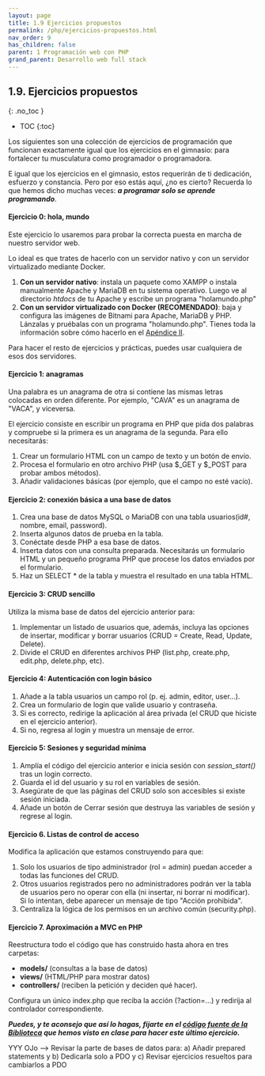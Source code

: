 ```yaml
---
layout: page
title: 1.9 Ejercicios propuestos
permalink: /php/ejercicios-propuestos.html
nav_order: 9
has_children: false
parent: 1 Programación web con PHP
grand_parent: Desarrollo web full stack
---
```



## 1.9. Ejercicios propuestos
{: .no_toc }

- TOC
{:toc}

Los siguientes son una colección de ejercicios de programación que funcionan exactamente igual que los ejercicios en el gimnasio: para fortalecer tu musculatura como programador o programadora.

E igual que los ejercicios en el gimnasio, estos requerirán de ti dedicación, esfuerzo y constancia. Pero por eso estás aquí, ¿no es cierto? Recuerda lo que hemos dicho muchas veces: ***a programar solo se aprende programando***.

#### Ejercicio 0: hola, mundo

Este ejercicio lo usaremos para probar la correcta puesta en marcha de nuestro servidor web. 

Lo ideal es que trates de hacerlo con un servidor nativo y con un servidor virtualizado mediante Docker.

1. **Con un servidor nativo**: instala un paquete como XAMPP o instala manualmente Apache y MariaDB en tu sistema operativo. Luego ve al directorio *htdocs* de tu Apache y escribe un programa "holamundo.php"
2. **Con un servidor virtualizado con Docker (RECOMENDADO)**: baja y configura las imágenes de Bitnami para Apache, MariaDB y PHP. Lánzalas y pruébalas con un programa "holamundo.php". Tienes toda la información sobre cómo hacerlo en el [Apéndice II](../docker/#a24-montando-con-docker-un-servidor-web-con-persistencia-de-datos).

Para hacer el resto de ejercicios y prácticas, puedes usar cualquiera de esos dos servidores.

#### Ejercicio 1: anagramas

Una palabra es un anagrama de otra si contiene las mismas letras colocadas en orden diferente. Por ejemplo, "CAVA" es un anagrama de "VACA", y viceversa.

El ejercicio consiste en escribir un programa en PHP que pida dos palabras y compruebe si la primera es un anagrama de la segunda. Para ello necesitarás:

1. Crear un formulario HTML con un campo de texto y un botón de envío.
2. Procesa el formulario en otro archivo PHP (usa $_GET y $_POST para probar ambos métodos).
3. Añadir validaciones básicas (por ejemplo, que el campo no esté vacío).

#### Ejercicio 2: conexión básica a una base de datos

1. Crea una base de datos MySQL o MariaDB con una tabla usuarios(id#, nombre, email, password).
2. Inserta algunos datos de prueba en la tabla.
3. Conéctate desde PHP a esa base de datos.
4. Inserta datos con una consulta preparada. Necesitarás un formulario HTML y un pequeño programa PHP que procese los datos enviados por el formulario.
5. Haz un SELECT * de la tabla y muestra el resultado en una tabla HTML.

#### Ejercicio 3: CRUD sencillo

Utiliza la misma base de datos del ejercicio anterior para:

1. Implementar un listado de usuarios que, además, incluya las opciones de insertar, modificar y borrar usuarios (CRUD = Create, Read, Update, Delete).
2. Divide el CRUD en diferentes archivos PHP (list.php, create.php, edit.php, delete.php, etc).

#### Ejercicio 4: Autenticación con login básico

1. Añade a la tabla usuarios un campo rol (p. ej. admin, editor, user...).
2. Crea un formulario de login que valide usuario y contraseña.
3. Si es correcto, redirige la aplicación al área privada (el CRUD que hiciste en el ejercicio anterior).
4. Si no, regresa al login y muestra un mensaje de error.

#### Ejercicio 5: Sesiones y seguridad mínima

1. Amplía el código del ejercicio anterior e inicia sesión con *session_start()* tras un login correcto.
2. Guarda el id del usuario y su rol en variables de sesión.
3. Asegúrate de que las páginas del CRUD solo son accesibles si existe sesión iniciada.
4. Añade un botón de Cerrar sesión que destruya las variables de sesión y regrese al login.

#### Ejercicio 6. Listas de control de acceso

Modifica la aplicación que estamos construyendo para que:

1. Solo los usuarios de tipo administrador (rol = admin) puedan acceder a todas las funciones del CRUD.
2. Otros usuarios registrados pero no administradores podrán ver la tabla de usuarios pero no operar con ella (ni insertar, ni borrar ni modificar). Si lo intentan, debe aparecer un mensaje de tipo "Acción prohibida".
3. Centraliza la lógica de los permisos en un archivo común (security.php).

#### Ejercicio 7. Aproximación a MVC en PHP

Reestructura todo el código que has construido hasta ahora en tres carpetas:

* **models/** (consultas a la base de datos)
* **views/** (HTML/PHP para mostrar datos)
* **controllers/** (reciben la petición y deciden qué hacer).

Configura un único index.php que reciba la acción (?action=...) y redirija al controlador correspondiente.

***Puedes, y te aconsejo que así lo hagas, fijarte en el [código fuente de la Biblioteca](http://localhost:4000/docs/fullstack/_site/php/mvc/#175-una-implementaci%C3%B3n-completa) que hemos visto en clase para hacer este último ejercicio.***


YYY OJo --> Revisar la parte de bases de datos para: a) Añadir prepared statements y b) Dedicarla solo a PDO y c) Revisar ejercicios resueltos para cambiarlos a PDO
